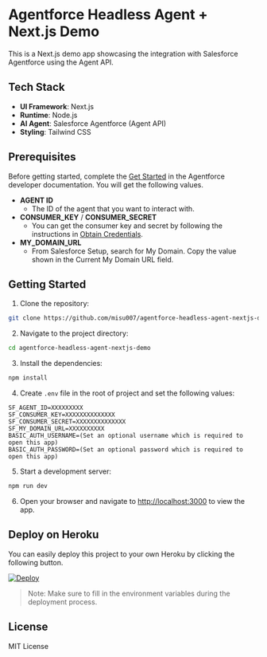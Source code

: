 # Agentforce Headless Agent + Next.js Demo

This is a Next.js demo app showcasing the integration with Salesforce Agentforce using the Agent API.

## Tech Stack

- **UI Framework**: Next.js
- **Runtime**: Node.js
- **AI Agent**: Salesforce Agentforce (Agent API)
- **Styling**: Tailwind CSS

## Prerequisites

Before getting started, complete the [Get Started](https://developer.salesforce.com/docs/einstein/genai/guide/agent-api-get-started.html) in the Agentforce developer documentation. You will get the following values.

- **AGENT ID**
  - The ID of the agent that you want to interact with.
- **CONSUMER_KEY** / **CONSUMER_SECRET**
  - You can get the consumer key and secret by following the instructions in [Obtain Credentials](https://developer.salesforce.com/docs/einstein/genai/guide/agent-api-get-started.html#obtain-credentials).
- **MY_DOMAIN_URL**
  - From Salesforce Setup, search for My Domain. Copy the value shown in the Current My Domain URL field.

## Getting Started

1.  Clone the repository:

```bash
git clone https://github.com/misu007/agentforce-headless-agent-nextjs-demo.git
```

2.  Navigate to the project directory:

```bash
cd agentforce-headless-agent-nextjs-demo
```

3.  Install the dependencies:

```bash
npm install
```

4.  Create `.env` file in the root of project and set the following values:

```
SF_AGENT_ID=XXXXXXXXX
SF_CONSUMER_KEY=XXXXXXXXXXXXXX
SF_CONSUMER_SECRET=XXXXXXXXXXXXXX
SF_MY_DOMAIN_URL=XXXXXXXXXX
BASIC_AUTH_USERNAME=(Set an optional username which is required to open this app)
BASIC_AUTH_PASSWORD=(Set an optional password which is required to open this app)
```

5.  Start a development server:

```bash
npm run dev
```

6.  Open your browser and navigate to [http://localhost:3000](http://localhost:3000) to view the app.

## Deploy on Heroku

You can easily deploy this project to your own Heroku by clicking the following button.

<a href="https://www.heroku.com/deploy?template=https://github.com/misu007/agentforce-headless-agent-nextjs-demo/">
<img src="https://www.herokucdn.com/deploy/button.svg" alt="Deploy">
</a>

> Note: Make sure to fill in the environment variables during the deployment process.

## License

MIT License
